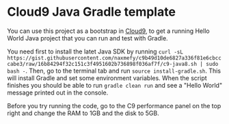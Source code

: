 # Cloud9 Java Gradle template

You can use this project as a bootstrap in [Cloud9](chttps://c9.io), to get a
running Hello World Java project that you can run and test with Gradle.

You need first to install the latet Java SDK by running `curl -sL
https://gist.githubusercontent.com/naxmefy/c9b49d10de6827a336f81e6cbcccabe3/raw/16b84294f32c151c3f4951602b736898f036af7f/c9-java8.sh
| sudo bash -`.
Then, go to the terminal tab and run `source install-gradle.sh`.
This will install Gradle and set some environment variables. When the script
finishes you should be able to run `gradle clean run` and see a "Hello World"
message printed out in the console.

Before you try running the code, go to the C9 performance panel on the
top right and change the RAM to 1GB and the disk to 5GB.
